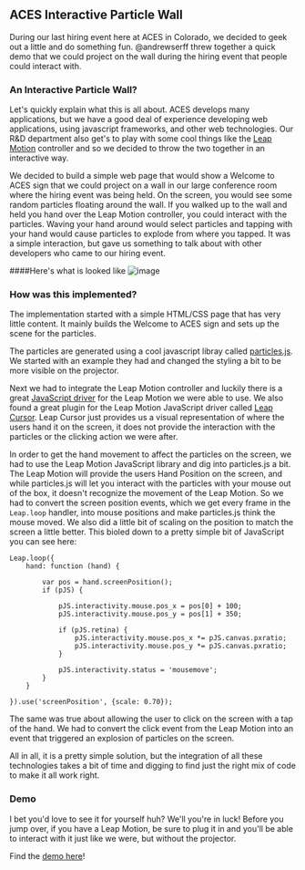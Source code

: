 ## ACES Interactive Particle Wall

During our last hiring event here at ACES in Colorado, we decided to geek out a little and do something fun.  @andrewserff threw together a quick demo that we could project on the wall during the hiring event that people could interact with. 

### An Interactive Particle Wall?
Let's quickly explain what this is all about. ACES develops many applications, but we have a good deal of experience developing web applications, using javascript frameworks, and other web technologies.  Our R&D department also get's to play with some cool things like the [Leap Motion](http://leapmotion.com) controller and so we decided to throw the two together in an interactive way.  

We decided to build a simple web page that would show a Welcome to ACES sign that we could project on a wall in our large conference room where the hiring event was being held. On the screen, you would see some random particles floating around the wall. If you walked up to the wall and held you hand over the Leap Motion controller, you could interact with the particles. Waving your hand around would select particles and tapping with your hand would cause particles to explode from where you tapped. It was a simple interaction, but gave us something to talk about with other developers who came to our hiring event.  

####Here's what is looked like
![image](http://acesinc.github.io/ACESInteractiveParticleWall/images/ParticleWallPreview.png)

### How was this implemented?
The implementation started with a simple HTML/CSS page that has very little content. It mainly builds the Welcome to ACES sign and sets up the scene for the particles. 

The particles are generated using a cool javascript libray called [particles.js](https://github.com/VincentGarreau/particles.js/).  We started with an example they had and changed the styling a bit to be more visible on the projector.  

Next we had to integrate the Leap Motion controller and luckily there is a great [JavaScript driver](https://github.com/leapmotion/leapjs) for the Leap Motion we were able to use.  We also found a great plugin for the Leap Motion JavaScript driver called [Leap Cursor](https://github.com/roboleary/LeapCursor.js). Leap Cursor just provides us a visual representation of where the users hand it on the screen, it does not provide the interaction with the particles or the clicking action we were after.  

In order to get the hand movement to affect the particles on the screen, we had to use the Leap Motion JavaScript library and dig into particles.js a bit. The Leap Motion will provide the users Hand Position on the screen, and while particles.js will let you interact with the particles with your mouse out of the box, it doesn't recognize the movement of the Leap Motion.  So we had to convert the screen position events, which we get every frame in the `Leap.loop` handler, into mouse positions and make particles.js think the mouse moved.  We also did a little bit of scaling on the position to match the screen a little better. This bioled down to a pretty simple bit of JavaScript you can see here:

```
Leap.loop({
    hand: function (hand) {

        var pos = hand.screenPosition();
        if (pJS) {

            pJS.interactivity.mouse.pos_x = pos[0] + 100;
            pJS.interactivity.mouse.pos_y = pos[1] + 350;

            if (pJS.retina) {
                pJS.interactivity.mouse.pos_x *= pJS.canvas.pxratio;
                pJS.interactivity.mouse.pos_y *= pJS.canvas.pxratio;
            }

            pJS.interactivity.status = 'mousemove';
        }
    }

}).use('screenPosition', {scale: 0.70});  
```

The same was true about allowing the user to click on the screen with a tap of the hand. We had to convert the click event from the Leap Motion into an event that triggered an explosion of particles on the screen. 

All in all, it is a pretty simple solution, but the integration of all these technologies takes a bit of time and digging to find just the right mix of code to make it all work right.  

### Demo
I bet you'd love to see it for yourself huh?  We'll you're in luck! Before you jump over, if you have a Leap Motion, be sure to plug it in and you'll be able to interact with it just like we were, but without the projector. 

Find the [demo here](http://acesinc.github.io/ACESInteractiveParticleWall/)!